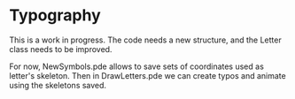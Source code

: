 # Typography
This is a work in progress. The code needs a new structure, and the Letter class needs to be improved. 

For now, NewSymbols.pde allows to save sets of coordinates used as letter's skeleton. Then in DrawLetters.pde we can create typos and animate using the skeletons saved.
